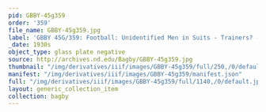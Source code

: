 ```yaml
---
pid: GBBY-45g359
order: '359'
file_name: GBBY-45g359.jpg
label: 'GBBY 45G/359: Football: Unidentified Men in Suits - Trainers? - c1930s'
_date: 1930s
object_type: glass plate negative
source: http://archives.nd.edu/Bagby/GBBY-45g359.jpg
thumbnail: "/img/derivatives/iiif/images/GBBY-45g359/full/250,/0/default.jpg"
manifest: "/img/derivatives/iiif/images/GBBY-45g359/manifest.json"
full: "/img/derivatives/iiif/images/GBBY-45g359/full/1140,/0/default.jpg"
layout: generic_collection_item
collection: bagby
---
```


